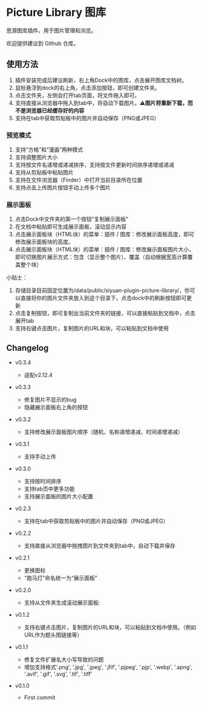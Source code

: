 # Picture Library 图库

思源图库插件，用于图片管理和浏览。

欢迎提供建议到 Github 仓库。

## 使用方法

1. 插件安装完成后建议刷新，右上角Dock中的图库，点击展开图库文档树。
2. 鼠标悬浮到dock的右上角，点击添加按钮，即可创建文件夹。
3. 点击文件夹，左侧会打开tab页面，将文件拖入即可。
4. 支持直接从浏览器中拖入到tab中，将自动下载图片。**⚠️图片将重新下载，而不是浏览器已经缓存好的内容**
5. 支持在tab中获取剪贴板中的图片并自动保存（PNG或JPEG）

### 预览模式
1. 支持“方格”和“漫画”两种模式
2. 支持调整图片大小
3. 支持按文件名递增或递减排序，支持按文件更新时间排序递增或递减
4. 支持从剪贴板中粘贴图片
5. 支持在文件浏览器（Finder）中打开当前目录所在位置
6. 支持点击上传图片按钮手动上传多个图片

### 展示面板
1. 点击Dock中文件夹的第一个按钮“复制展示面板”
2. 在文档中粘贴即可生成展示面板，滚动显示内容
3. 点击展示面板块（HTML块）的菜单：插件 / 图库：修改展示面板高度，即可修改展示面板块的高度。
4. 点击展示面板块（HTML块）的菜单：插件 / 图库：修改展示面板图片大小，即可切换图片展示方式：包含（显示整个图片）、覆盖（自动根据宽高计算覆盖整个块）

小贴士：
1. 存储目录目前固定位置为/data/public/siyuan-plugin-picture-library/，你可以直接将你的图片文件夹放入到这个目录下，点击dock中的刷新按钮即可更新
2. 点击复制按钮，即可复制出当前文件夹的链接，可以直接粘贴到文档中，点击展开tab
3. 支持右键点击图片，复制图片的URL和块，可以粘贴到文档中使用

## Changelog
+ v0.3.4
  - 适配v2.12.4

+ v0.3.3
  - 修复图片不显示的bug
  - 隐藏展示面板右上角的按钮

+ v0.3.2
  - 支持修改展示面板图片顺序（随机、名称递增递减、时间递增递减）

+ v0.3.1
  - 支持手动上传

+ v0.3.0
  - 支持按时间排序
  - 支持tab页中更多功能
  - 支持展示面板的图片大小配置

+ v0.2.3
  - 支持在tab中获取剪贴板中的图片并自动保存（PNG或JPEG）

+ v0.2.2
  - 支持直接从浏览器中拖拽图片到文件夹到tab中，自动下载并保存

+ v0.2.1
  - 更换图标
  - “跑马灯”命名统一为“展示面板”

+ v0.2.0
  - 支持从文件夹生成滚动展示面板: 

+ v0.1.2
  - 支持右键点击图片，复制图片的URL和块，可以粘贴到文档中使用。（例如URL作为题头图链接等）

+ v0.1.1
  - 修复文件扩展名大小写导致的问题
  - 增加支持格式'.png', '.jpg', '.jpeg', '.jfif', '.pjpeg', '.pjp', '.webp', '.apng', '.avif', '.gif', '.svg', '.tif', '.tiff'

+ v0.1.0
  - First commit